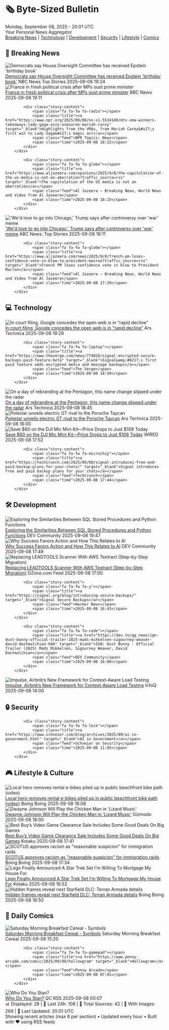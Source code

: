 <!-- Processing 54 RSS feeds at 2025-09-08 20:01:41 UTC -->
<!-- Processing: Saturday Morning Breakfast Cereal -->
<!-- Processing: Dilbert -->
<!-- Processing: Cyanide & Happiness -->
<!-- Processing: Questionable Content -->
<!-- Processing: CNN Breaking News -->
<!-- Processing: BBC World News -->
<!-- Processing: BBC Breaking News -->
<!-- Processing: NPR News -->
<!-- Processing: Reuters Top News -->
<!-- Processing: NBC News Breaking -->
<!-- Processing: Guardian World News -->
<!-- Processing: Ars Technica -->
<!-- Processing: Dev.to -->
<!-- Processing: Phoronix Linux News -->
<!-- Processing: DistroWatch -->
<!-- Processing: Red Hat Blog -->
<!-- Processing: GitLab Blog -->
<!-- Generated 7 new posts out of 17 feeds processed -->
<div class="newspaper-header">
    <h1 class="newspaper-title">🗞️ Byte-Sized Bulletin</h1>
    <div class="newspaper-date">Monday, September 08, 2025 - 20:01 UTC</div>
    <div class="newspaper-subtitle">Your Personal News Aggregator</div>
</div>

<div class="newspaper-nav">
    <a href="#breaking">Breaking News</a> |
    <a href="#tech">Technology</a> |
    <a href="#dev">Development</a> |
    <a href="#security">Security</a> |
    <a href="#lifestyle">Lifestyle</a> |
    <a href="#webcomics">Comics</a>
</div>

<div class="news-section breaking-news" id="breaking">
<h2 class="section-header">🚨 Breaking News</h2>
<div class="stories-container">
<div class="story">
            <img src="https://media-cldnry.s-nbcnews.com/image/upload/t_fit_1500w/mpx/2704722219/2025_09/1757359470141_now_daily_b_zanona_winter_epstein_250908_1920x1080-dwhrxe.jpg" alt="Democrats say House Oversight Committee has received Epstein &#x27;birthday book&#x27;" class="story-image" loading="lazy" onerror="this.style.display='none'">
            <div class="story-content">
                <span class="fa fa-fw fa-broadcast-tower"></span>
                <span class="title"><a href="https://www.nbcnews.com/now/video/democrats-say-house-oversight-committee-has-received-epstein-birthday-book-247108165927" target="_blank">Democrats say House Oversight Committee has received Epstein &#x27;birthday book&#x27;</a></span>
                <span class="feed">NBC News Top Stories</span>
                <span class="time">2025-09-08 19:24</span>
            </div>
        </div>
<div class="story">
            <img src="https://ichef.bbci.co.uk/ace/standard/240/cpsprodpb/a169/live/17d8cda0-8ce1-11f0-a91d-134692780fdd.jpg" alt="France in fresh political crisis after MPs oust prime minister" class="story-image" loading="lazy" onerror="this.style.display='none'">
            <div class="story-content">
                <span class="fa fa-fw fa-earth-americas"></span>
                <span class="title"><a href="https://www.bbc.com/news/articles/c2dnxxekyezo?at_medium=RSS&at_campaign=rss" target="_blank">France in fresh political crisis after MPs oust prime minister</a></span>
                <span class="feed">BBC News</span>
                <span class="time">2025-09-08 19:11</span>
            </div>
        </div>
<div class="story">
            
            <div class="story-content">
                <span class="fa fa-fw fa-radio"></span>
                <span class="title"><a href="https://www.npr.org/2025/09/08/nx-s1-5534149/mtv-vma-winners-takeaways-lady-gaga-ozzy-osbourne-mariah-carey" target="_blank">Highlights from the VMAs, from Mariah Carey&#x27;s first win to Lady Gaga&#x27;s magic act</a></span>
                <span class="feed">NPR Topics: News</span>
                <span class="time">2025-09-08 18:22</span>
            </div>
        </div>
<div class="story">
            
            <div class="story-content">
                <span class="fa fa-fw fa-globe"></span>
                <span class="title"><a href="https://www.aljazeera.com/opinions/2025/9/8/the-capitulation-of-the-us-media-is-not-an-aberration?traffic_source=rss" target="_blank">The capitulation of the US media is not an aberration</a></span>
                <span class="feed">Al Jazeera – Breaking News, World News and Video from Al Jazeera</span>
                <span class="time">2025-09-08 18:15</span>
            </div>
        </div>
<div class="story">
            <img src="https://s.abcnews.com/images/US/donald-trump-16-ap-gmh-250908_1757342986826_hpMain_4x3t_384.jpg" alt="&#x27;We&#x27;d love to go into Chicago,&#x27; Trump says after controversy over &#x27;war&#x27; meme" class="story-image" loading="lazy" onerror="this.style.display='none'">
            <div class="story-content">
                <span class="fa fa-fw fa-tv"></span>
                <span class="title"><a href="https://abcnews.go.com/Politics/wed-love-chicago-trump-after-controversy-war-meme/story?id=125365999" target="_blank">&#x27;We&#x27;d love to go into Chicago,&#x27; Trump says after controversy over &#x27;war&#x27; meme</a></span>
                <span class="feed">ABC News: Top Stories</span>
                <span class="time">2025-09-08 18:11</span>
            </div>
        </div>
<div class="story">
            
            <div class="story-content">
                <span class="fa fa-fw fa-globe"></span>
                <span class="title"><a href="https://www.aljazeera.com/news/2025/9/8/french-pm-loses-confidence-vote-in-blow-to-president-macron?traffic_source=rss" target="_blank">French PM loses confidence vote in blow to President Macron</a></span>
                <span class="feed">Al Jazeera – Breaking News, World News and Video from Al Jazeera</span>
                <span class="time">2025-09-08 17:29</span>
            </div>
        </div>
</div>
</div>
<div class="news-section tech-news" id="tech">
<h2 class="section-header">💻 Technology</h2>
<div class="stories-container">
<div class="story">
            <img src="https://cdn.arstechnica.net/wp-content/uploads/2025/05/google-logo-big-g-grooves-500x500.jpg" alt="In court filing, Google concedes the open web is in “rapid decline”" class="story-image" loading="lazy" onerror="this.style.display='none'">
            <div class="story-content">
                <span class="fa fa-fw fa-cog"></span>
                <span class="title"><a href="https://arstechnica.com/google/2025/09/in-court-filing-google-concedes-the-open-web-is-in-rapid-decline/" target="_blank">In court filing, Google concedes the open web is in “rapid decline”</a></span>
                <span class="feed">Ars Technica</span>
                <span class="time">2025-09-08 19:29</span>
            </div>
        </div>
<div class="story">
            
            <div class="story-content">
                <span class="fa fa-fw fa-laptop"></span>
                <span class="title"><a href="https://www.theverge.com/news/774018/signal-encrypted-secure-backups-paid-feature-beta" target="_blank">Signal&amp;#8217;s first paid feature adds encrypted media and message backups</a></span>
                <span class="feed">The Verge</span>
                <span class="time">2025-09-08 18:59</span>
            </div>
        </div>
<div class="story">
            <img src="https://cdn.arstechnica.net/wp-content/uploads/2025/09/8908837-500x500.jpg" alt="On a day of rebranding at the Pentagon, this name change slipped under the radar" class="story-image" loading="lazy" onerror="this.style.display='none'">
            <div class="story-content">
                <span class="fa fa-fw fa-cog"></span>
                <span class="title"><a href="https://arstechnica.com/space/2025/09/the-pentagons-department-of-war-rebrand-extends-to-space/" target="_blank">On a day of rebranding at the Pentagon, this name change slipped under the radar</a></span>
                <span class="feed">Ars Technica</span>
                <span class="time">2025-09-08 18:45</span>
            </div>
        </div>
<div class="story">
            <img src="https://cdn.arstechnica.net/wp-content/uploads/2025/09/Polestar-3-reveal-1-500x500.jpg" alt="Polestar unveils electric GT rival to the Porsche Taycan" class="story-image" loading="lazy" onerror="this.style.display='none'">
            <div class="story-content">
                <span class="fa fa-fw fa-cog"></span>
                <span class="title"><a href="https://arstechnica.com/cars/2025/09/polestar-unveils-electric-gt-rival-to-the-porsche-taycan/" target="_blank">Polestar unveils electric GT rival to the Porsche Taycan</a></span>
                <span class="feed">Ars Technica</span>
                <span class="time">2025-09-08 18:00</span>
            </div>
        </div>
<div class="story">
            <img src="https://media.wired.com/photos/68bf10434f93daca21c6ab1b/master/pass/Mic%20Mini.png" alt="Save $60 on the DJI Mic Mini Kit—Price Drops to Just $109 Today" class="story-image" loading="lazy" onerror="this.style.display='none'">
            <div class="story-content">
                <span class="fa fa-fw fa-bolt"></span>
                <span class="title"><a href="https://www.wired.com/story/save-dollar60-on-a-dji-mic-mini-bundle/" target="_blank">Save $60 on the DJI Mic Mini Kit—Price Drops to Just $109 Today</a></span>
                <span class="feed">WIRED</span>
                <span class="time">2025-09-08 17:52</span>
            </div>
        </div>
<div class="story">
            
            <div class="story-content">
                <span class="fa fa-fw fa-microchip"></span>
                <span class="title"><a href="https://techcrunch.com/2025/09/08/signal-introduces-free-and-paid-backup-plans-for-your-chats/" target="_blank">Signal introduces free and paid backup plans for your chats</a></span>
                <span class="feed">TechCrunch</span>
                <span class="time">2025-09-08 17:44</span>
            </div>
        </div>
</div>
</div>
<div class="news-section dev-news" id="dev">
<h2 class="section-header">🛠️ Development</h2>
<div class="stories-container">
<div class="story">
            <img src="https://media2.dev.to/dynamic/image/width=800%2Cheight=%2Cfit=scale-down%2Cgravity=auto%2Cformat=auto/https%3A%2F%2Fdev-to-uploads.s3.amazonaws.com%2Fuploads%2Farticles%2Fgnfqvpi1poblgq9f1of6.png" alt="Exploring the Similarities Between SQL Stored Procedures and Python Functions" class="story-image" loading="lazy" onerror="this.style.display='none'">
            <div class="story-content">
                <span class="fa fa-fw fa-code"></span>
                <span class="title"><a href="https://dev.to/njeri_kimaru/exploring-the-similarities-between-sql-stored-procedures-and-python-functions-34dg" target="_blank">Exploring the Similarities Between SQL Stored Procedures and Python Functions</a></span>
                <span class="feed">DEV Community</span>
                <span class="time">2025-09-08 19:47</span>
            </div>
        </div>
<div class="story">
            <img src="https://media2.dev.to/dynamic/image/width=800%2Cheight=%2Cfit=scale-down%2Cgravity=auto%2Cformat=auto/https%3A%2F%2Fdev-to-uploads.s3.amazonaws.com%2Fuploads%2Farticles%2Fu56ks75ba29evr5unl7f.png" alt="Why Success Favors Action and How This Relates to AI" class="story-image" loading="lazy" onerror="this.style.display='none'">
            <div class="story-content">
                <span class="fa fa-fw fa-code"></span>
                <span class="title"><a href="https://dev.to/peter_truchly_4fce0874fd5/why-success-favors-action-and-how-this-relates-to-ai-4e54" target="_blank">Why Success Favors Action and How This Relates to AI</a></span>
                <span class="feed">DEV Community</span>
                <span class="time">2025-09-08 17:49</span>
            </div>
        </div>
<div class="story">
            <img src="https://dz2cdn1.dzone.com/thumbnail?fid=18607435&w=600" alt="Replacing LEADTOOLS Scanner With AWS Textract (Step-by-Step Migration)" class="story-image" loading="lazy" onerror="this.style.display='none'">
            <div class="story-content">
                <span class="fa fa-fw fa-newspaper"></span>
                <span class="title"><a href="https://dzone.com/articles/replacing-leadtools-scanner-with-aws-textract" target="_blank">Replacing LEADTOOLS Scanner With AWS Textract (Step-by-Step Migration)</a></span>
                <span class="feed">DZone.com Feed</span>
                <span class="time">2025-09-08 17:00</span>
            </div>
        </div>
<div class="story">
            
            <div class="story-content">
                <span class="fa fa-fw fa-y"></span>
                <span class="title"><a href="https://signal.org/blog/introducing-secure-backups/" target="_blank">Signal Secure Backups</a></span>
                <span class="feed">Hacker News</span>
                <span class="time">2025-09-08 16:43</span>
            </div>
        </div>
<div class="story">
            
            <div class="story-content">
                <span class="fa fa-fw fa-code"></span>
                <span class="title"><a href="https://dev.to/gg_news/ign-dust-bunny-official-trailer-2025-mads-mikkelsen-sigourney-weaver-david-dastmalchian-k84" target="_blank">IGN: Dust Bunny - Official Trailer (2025) Mads Mikkelsen, Sigourney Weaver, David Dastmalchian</a></span>
                <span class="feed">DEV Community</span>
                <span class="time">2025-09-08 16:00</span>
            </div>
        </div>
<div class="story">
            <img src="https://res.infoq.com/news/2025/09/airbnb-impulse-load-testing/en/headerimage/generatedHeaderImage-1756508391383.jpg" alt="Impulse, Airbnb’s New Framework for Context-Aware Load Testing" class="story-image" loading="lazy" onerror="this.style.display='none'">
            <div class="story-content">
                <span class="fa fa-fw fa-info-circle"></span>
                <span class="title"><a href="https://www.infoq.com/news/2025/09/airbnb-impulse-load-testing/?utm_campaign=infoq_content&utm_source=infoq&utm_medium=feed&utm_term=global" target="_blank">Impulse, Airbnb’s New Framework for Context-Aware Load Testing</a></span>
                <span class="feed">InfoQ</span>
                <span class="time">2025-09-08 14:00</span>
            </div>
        </div>
</div>
</div>
<div class="news-section security-news" id="security">
<h2 class="section-header">🔒 Security</h2>
<div class="stories-container">
<div class="story">
            
            <div class="story-content">
                <span class="fa fa-fw fa-lock"></span>
                <span class="title"><a href="https://www.schneier.com/blog/archives/2025/09/ai-in-government.html" target="_blank">AI in Government</a></span>
                <span class="feed">Schneier on Security</span>
                <span class="time">2025-09-08 11:05</span>
            </div>
        </div>
</div>
</div>
<div class="news-section lifestyle-news" id="lifestyle">
<h2 class="section-header">🎮 Lifestyle & Culture</h2>
<div class="stories-container">
<div class="story">
            <img src="https://i0.wp.com/boingboing.net/wp-content/uploads/2025/09/image-4.png?fit=480%2C360&amp;quality=55&amp;ssl=1" alt="Local hero removes rental e-bikes piled up in public beachfront bike path (video)" class="story-image" loading="lazy" onerror="this.style.display='none'">
            <div class="story-content">
                <span class="fa fa-fw fa-arrow-right"></span>
                <span class="title"><a href="https://boingboing.net/2025/09/08/local-hero-removes-rental-e-bikes-piled-up-in-public-beachfront-bike-path-video.html" target="_blank">Local hero removes rental e-bikes piled up in public beachfront bike path (video)</a></span>
                <span class="feed">Boing Boing</span>
                <span class="time">2025-09-08 18:08</span>
            </div>
        </div>
<div class="story">
            <img src="https://gizmodo.com/app/uploads/2025/09/Dwayne-Johnson-Smashing-Machine.jpg" alt="Dwayne Johnson Will Play the Chicken Man in ‘Lizard Music’" class="story-image" loading="lazy" onerror="this.style.display='none'">
            <div class="story-content">
                <span class="fa fa-fw fa-computer"></span>
                <span class="title"><a href="https://gizmodo.com/dwayne-johnson-to-next-play-the-chicken-man-in-lizard-music-2000655464" target="_blank">Dwayne Johnson Will Play the Chicken Man in ‘Lizard Music’</a></span>
                <span class="feed">Gizmodo</span>
                <span class="time">2025-09-08 18:00</span>
            </div>
        </div>
<div class="story">
            <img src="https://kotaku.com/app/uploads/2025/09/New-Project-2.jpg" alt="Best Buy’s Video Game Clearance Sale Includes Some Good Deals On Big Games" class="story-image" loading="lazy" onerror="this.style.display='none'">
            <div class="story-content">
                <span class="fa fa-fw fa-gamepad"></span>
                <span class="title"><a href="https://kotaku.com/best-buys-video-game-clearance-sale-includes-some-good-deals-on-big-games-2000624096" target="_blank">Best Buy’s Video Game Clearance Sale Includes Some Good Deals On Big Games</a></span>
                <span class="feed">Kotaku</span>
                <span class="time">2025-09-08 17:41</span>
            </div>
        </div>
<div class="story">
            <img src="https://i0.wp.com/boingboing.net/wp-content/uploads/2024/03/s-court-e1742315066663.jpg?fit=768%2C512&amp;quality=60&amp;ssl=1" alt="SCOTUS approves racism as &quot;reasonable suspicion&quot; for immigration raids" class="story-image" loading="lazy" onerror="this.style.display='none'">
            <div class="story-content">
                <span class="fa fa-fw fa-arrow-right"></span>
                <span class="title"><a href="https://boingboing.net/2025/09/08/scotus-approves-racism-as-reasonable-suspicion-for-immigration-raids.html" target="_blank">SCOTUS approves racism as &quot;reasonable suspicion&quot; for immigration raids</a></span>
                <span class="feed">Boing Boing</span>
                <span class="time">2025-09-08 17:34</span>
            </div>
        </div>
<div class="story">
            <img src="https://kotaku.com/app/uploads/2025/09/jean-luc.jpg" alt="Lego Finally Announced A Star Trek Set I’m Willing To Mortgage My House For" class="story-image" loading="lazy" onerror="this.style.display='none'">
            <div class="story-content">
                <span class="fa fa-fw fa-gamepad"></span>
                <span class="title"><a href="https://kotaku.com/lego-star-trek-tng-enterprise-price-release-date-2000624069" target="_blank">Lego Finally Announced A Star Trek Set I’m Willing To Mortgage My House For</a></span>
                <span class="feed">Kotaku</span>
                <span class="time">2025-09-08 16:52</span>
            </div>
        </div>
<div class="story">
            <img src="https://i0.wp.com/boingboing.net/wp-content/uploads/2023/08/image-15.jpeg?fit=1882%2C1052&amp;quality=60&amp;ssl=1" alt="Hidden frames reveal next Starfield DLC: Terran Armada details" class="story-image" loading="lazy" onerror="this.style.display='none'">
            <div class="story-content">
                <span class="fa fa-fw fa-arrow-right"></span>
                <span class="title"><a href="https://boingboing.net/2025/09/08/hidden-frames-reveal-next-starfield-dlc-terran-armada-details.html" target="_blank">Hidden frames reveal next Starfield DLC: Terran Armada details</a></span>
                <span class="feed">Boing Boing</span>
                <span class="time">2025-09-08 16:50</span>
            </div>
        </div>
</div>
</div>
<div class="news-section webcomics-section" id="webcomics">
<h2 class="section-header">🎨 Daily Comics</h2>
<div class="stories-container">
<div class="story">
            <img src="https://www.smbc-comics.com/comics/1757283022-20250908.png" alt="Saturday Morning Breakfast Cereal - Symbols" class="story-image" loading="lazy" onerror="this.style.display='none'">
            <div class="story-content">
                <span class="fa fa-fw fa-smile"></span>
                <span class="title"><a href="https://www.smbc-comics.com/comic/symbols-2" target="_blank">Saturday Morning Breakfast Cereal - Symbols</a></span>
                <span class="feed">Saturday Morning Breakfast Cereal</span>
                <span class="time">2025-09-08 15:20</span>
            </div>
        </div>
<div class="story">
            
            <div class="story-content">
                <span class="fa fa-fw fa-gamepad"></span>
                <span class="title"><a href="https://www.penny-arcade.com/comic/2025/09/08/hollowgram" target="_blank">Hollowgram</a></span>
                <span class="feed">Penny Arcade</span>
                <span class="time">2025-09-08 07:01</span>
            </div>
        </div>
<div class="story">
            <img src="http://www.questionablecontent.net/comics/5652.png" alt="Who Do You Stan?" class="story-image" loading="lazy" onerror="this.style.display='none'">
            <div class="story-content">
                <span class="fa fa-fw fa-music"></span>
                <span class="title"><a href="http://questionablecontent.net/view.php?comic=5652" target="_blank">Who Do You Stan?</a></span>
                <span class="feed">QC RSS</span>
                <span class="time">2025-09-08 00:07</span>
            </div>
        </div>
</div>
</div>

<div class="newspaper-footer">
    <div class="stats">
        📊 Displayed: 28 | 📅 Last 24h: 108 | 📡 Total Sources: 42 | 📸 With Images: 268 |
        🔄 Last Updated: 20:01 UTC
    </div>
    <div class="footer-note">
        Showing recent articles (max 6 per section) • Updated every hour • Built with ❤️ using RSS feeds
    </div>
</div>
